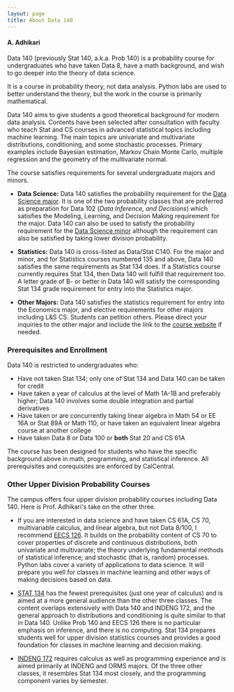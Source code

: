 ```yaml
---
layout: page
title: About Data 140
---
```


#### A. Adhikari ####

Data 140 (previously Stat 140, a.k.a. Prob 140) is a probability course for undergraduates who have taken Data 8, have a math background, and wish to go deeper into the theory of data science.

It is a course in probability theory, not data analysis. Python labs are used to better understand the theory, but the work in the course is primarily mathematical. 

Data 140 aims to give students a good theoretical background for modern data analysis. Contents have been selected after consultation with faculty who teach Stat and CS courses in advanced statistical topics including machine learning. The main topics are univariate and multivariate distributions, conditioning, and some stochastic processes. Primary examples include Bayesian estimation, Markov Chain Monte Carlo, multiple regression and the geometry of the multivariate normal.

The course satisfies requirements for several undergraduate majors and minors. 

- **Data Science:** Data 140 satisfies the probability requirement for the [Data Science major](https://data.berkeley.edu/degrees/data-science-ba/upper-division). It is one of the two probability classes that are preferred as preparation for Data 102 (*Data Inference, and Decisions*) which satisfies the Modeling, Learning, and Decision Making requirement for the major. Data 140 can also be used to satisfy the probability requirement for the [Data Science minor](https://data.berkeley.edu/academics/undergraduate-programs/data-science-minor) although the requirement can also be satisfied by taking lower division probability. 

- **Statistics:** Data 140 is cross-listed as Data/Stat C140. For the major and minor, and for Statistics courses numbered 135 and above, Data 140 satisfies the same requirements as Stat 134 does. If a Statistics course currently requires Stat 134, then Data 140 will fulfill that requirement too. A letter grade of B- or better in Data 140 will satisfy the corresponding Stat 134 grade requirement for entry into the Statistics major.

- **Other Majors:** Data 140 satisfies the statistics requirement for entry into the Economics major, and elective requirements for other majors including L&S CS. Students can petition others. Please direct your inquiries to the other major and include the link to the [course website](http://prob140.org/) if needed.

### Prerequisites and Enrollment ###
Data 140 is restricted to undergraduates who:

- Have not taken Stat 134; only one of Stat 134 and Data 140 can be taken for credit
- Have taken a year of calculus at the level of Math 1A-1B and preferably higher; Data 140 involves some double integration and partial derivatives
- Have taken or are concurrently taking linear algebra in Math 54 or EE 16A or Stat 89A or Math 110, or have taken an equivalent linear algebra course at another college
- Have taken Data 8 or Data 100 or **both** Stat 20 and CS 61A

The course has been designed for students who have the specific background above in math, programming, and statistical inference. All prerequisites and corequisites are enforced by CalCentral.

### Other Upper Division Probability Courses ###
The campus offers four upper division probability courses including Data 140. Here is Prof. Adhikari's take on the other three.

- If you are interested in data science and have taken CS 61A, CS 70, multivariable calculus, and linear algebra, but not Data 8/100, I recommend [EECS 126](http://guide.berkeley.edu/courses/eecs/). It builds on the probability content of CS 70 to cover properties of discrete and continuous distributions, both univariate and multivariate; the theory underlying fundamental methods of statistical inference; and stochastic (that is, random) processes. Python labs cover a variety of applications to data science. It will prepare you well for classes in machine learning and other ways of making decisions based on data.

- [STAT 134](http://guide.berkeley.edu/courses/stat/) has the fewest prerequisites (just one year of calculus) and is aimed at a more general audience than the other three classes. The content overlaps extensively with Data 140 and INDENG 172, and the general approach to distributions and conditioning is quite similar to that in Data 140. Unlike Prob 140 and EECS 126 there is no particular emphasis on inference, and there is no computing. Stat 134 prepares students well for upper division statistics courses and provides a good foundation for classes in machine learning and decision making.

- [INDENG 172](http://guide.berkeley.edu/courses/ind_eng/) requires calculus as well as programming experience and is aimed primarily at INDENG and ORMS majors. Of the three other classes, it resembles Stat 134 most closely, and the programming component varies by semester. 